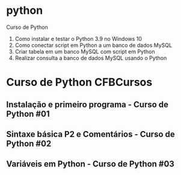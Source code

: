 # python
Curso de Python


1. Como instalar e testar o Python 3.9 no Windows 10
2. Como conectar script em Python a um banco de dados MySQL
3. Criar tabela em um banco MySQL com script em Python
4. Realizar consulta a banco de dados MySQL usando o Python


# Curso de Python CFBCursos

## Instalação e primeiro programa - Curso de Python #01
## Sintaxe básica P2 e Comentários - Curso de Python #02
## Variáveis em Python - Curso de Python #03

